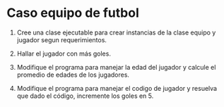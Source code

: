 # Caso equipo de futbol

1. Cree una clase ejecutable para crear instancias de la clase equipo y jugador segun requerimientos.

2. Hallar el jugador con más goles.

3. Modifique el programa para manejar la edad del jugador y calcule el promedio de edades de los jugadores.

4. Modifique el programa para manejar el codigo de jugador y resuelva que dado el código, incremente los goles en 5.